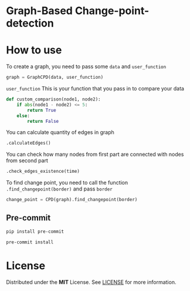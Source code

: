# Graph-Based Change-point-detection


# How to use
To create a graph, you need to pass some `data` and `user_function`
```python
graph = GraphCPD(data, user_function)
```

`user_function` This is your function that you pass in to compare your data
```python
def custom_comparison(node1, node2):
    if abs(node1 - node2) <= 5:
        return True
    else:
        return False
```
You can calculate quantity of edges in graph
```python
.calculateEdges()
```
You can check how many nodes from first part are connected with nodes from second part
```python
.check_edges_existence(time)
```
To find change point, you need to call the function `.find_changepoint(border)` and pass `border`
```python
change_point = CPD(graph).find_changepoint(border)
```
## Pre-commit
```bash
pip install pre-commit
```
```bash
pre-commit install
```
# License
Distributed under the **MIT** License. See [LICENSE](https://github.com/Lesh79/Change-point-detection/blob/main/LICENSE) for more information.
